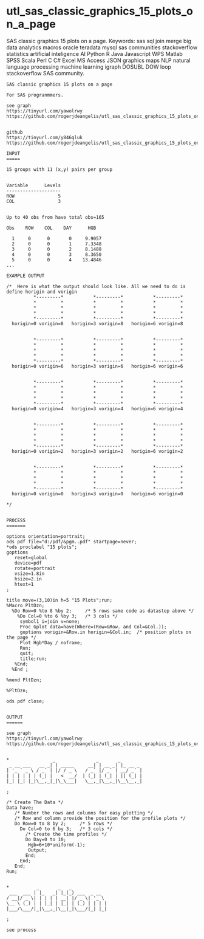 # utl_sas_classic_graphics_15_plots_on_a_page
SAS classic graphics 15 plots on a page. Keywords: sas sql join merge big data analytics macros oracle teradata mysql sas communities stackoverflow statistics artificial inteligence AI Python R Java Javascript WPS Matlab SPSS Scala Perl C C# Excel MS Access JSON graphics maps NLP natural language processing machine learning igraph DOSUBL DOW loop stackoverflow SAS community.

    SAS classic graphics 15 plots on a page

    For SAS progranmmers.

    see graph
    https://tinyurl.com/yawolrwy
    https://github.com/rogerjdeangelis/utl_sas_classic_graphics_15_plots_on_a_page/blob/master/sas_classic_graphics_15_plots_on_a_page.pdf


    github
    https://tinyurl.com/y846qluk
    https://github.com/rogerjdeangelis/utl_sas_classic_graphics_15_plots_on_a_page

    INPUT
    =====

    15 groups with 11 (x,y) pairs per group


    Variable      Levels
    --------------------
    ROW                5
    COL                3


    Up to 40 obs from have total obs=165

    Obs    ROW    COL    DAY      HGB

      1     0      0       0     9.9057
      2     0      0       1     7.3348
      3     0      0       2     8.1488
      4     0      0       3     8.3650
      5     0      0       4    13.4846
    ...

    EXAMPLE OUTPUT

    /*  Here is what the output should look like. All we need to do is define horigin and vorigin
              *---------*           *---------*           *---------*
              *         *           *         *           *         *
              *         *           *         *           *         *
              *         *           *         *           *         *
              *---------*           *---------*           *---------*
      horigin=0 vorigin=8   horigin=3 vorigin=8   horigin=6 vorigin=8


              *---------*           *---------*           *---------*
              *         *           *         *           *         *
              *         *           *         *           *         *
              *         *           *         *           *         *
              *---------*           *---------*           *---------*
      horigin=0 vorigin=6   horigin=3 vorigin=6   horigin=6 vorigin=6


              *---------*           *---------*           *---------*
              *         *           *         *           *         *
              *         *           *         *           *         *
              *         *           *         *           *         *
              *---------*           *---------*           *---------*
      horigin=0 vorigin=4   horigin=3 vorigin=4   horigin=6 vorigin=4


              *---------*           *---------*           *---------*
              *         *           *         *           *         *
              *         *           *         *           *         *
              *         *           *         *           *         *
              *---------*           *---------*           *---------*
      horigin=0 vorigin=2   horigin=3 vorigin=2   horigin=6 vorigin=2


              *---------*           *---------*           *---------*
              *         *           *         *           *         *
              *         *           *         *           *         *
              *         *           *         *           *         *
              *---------*           *---------*           *---------*
      horigin=0 vorigin=0   horigin=3 vorigin=0   horigin=6 vorigin=0

    */


    PROCESS
    =======

    options orientation=portrait;
    ods pdf file="d:/pdf/&pgm..pdf" startpage=never;
    *ods proclabel "15 plots";
    goptions
       reset=global
       device=pdf
       rotate=portrait
       vsize=1.8in
       hsize=2.in
       htext=1
    ;

    title move=(3,10)in h=5 "15 Plots";run;
    %Macro PltDzn;
      %Do Row=0 %to 8 %by 2;     /* 5 rows same code as datastep above */
        %Do Col=0 %to 6 %by 3;   /* 3 cols */
         symbol1 i=join v=none;
         Proc Gplot data=have(Where=(Row=&Row. and Col=&Col.));
         goptions vorigin=&Row.in horigin=&Col.in;  /* position plots on the page */
         Plot Hgb*Day / noframe;
         Run;
         quit;
         title;run;
       %End;
      %End ;

    %mend PltDzn;

    %PltDzn;

    ods pdf close;


    OUTPUT
    ======

    see graph
    https://tinyurl.com/yawolrwy
    https://github.com/rogerjdeangelis/utl_sas_classic_graphics_15_plots_on_a_page/blob/master/sas_classic_graphics_15_plots_on_a_page.pdf


    *                _               _       _
     _ __ ___   __ _| | _____     __| | __ _| |_ __ _
    | '_ ` _ \ / _` | |/ / _ \   / _` |/ _` | __/ _` |
    | | | | | | (_| |   <  __/  | (_| | (_| | || (_| |
    |_| |_| |_|\__,_|_|\_\___|   \__,_|\__,_|\__\__,_|

    ;

    /* Create The Data */
    Data have;
       /* Number the rows and columns for easy plotting */
       /* Row and column provide the position for the profile plots */
       Do Row=0 to 8 by 2;     /* 5 rows */
         Do Col=0 to 6 by 3;   /* 3 cols */
           /* Create the time profiles */
           Do Day=0 to 10;
            Hgb=6+10*uniform(-1);
            Output;
           End;
         End;
       End;
    Run;


    *          _       _   _
     ___  ___ | |_   _| |_(_) ___  _ __
    / __|/ _ \| | | | | __| |/ _ \| '_ \
    \__ \ (_) | | |_| | |_| | (_) | | | |
    |___/\___/|_|\__,_|\__|_|\___/|_| |_|

    ;

    see process

